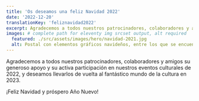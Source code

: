 ```yaml
---
title: 'Os deseamos una feliz Navidad 2022'
date: '2022-12-20'
translationKey: 'feliznavidad2022'
excerpt: Agradecemos a todos nuestros patrocinadores, colaboradores y amigos su generoso apoyo y su activa participación en nuestros eventos culturales de 2022.
images: # complete path for eleventy img srcset output, alt required
  featured: ./src/assets/images/hero/navidad-2021.jpg
  alt: Postal con elementos gráficos navideños, entre los que se encuentra el logotipo de la Fundación Goethe
---
```


Agradecemos a todos nuestros patrocinadores, colaboradores y amigos su generoso apoyo y su activa participación en nuestros eventos culturales de 2022, y deseamos llevarlos de vuelta al fantástico mundo de la cultura en 2023.

¡Feliz Navidad y próspero Año Nuevo!
